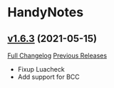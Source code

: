 # HandyNotes

## [v1.6.3](https://github.com/Nevcairiel/HandyNotes/tree/v1.6.3) (2021-05-15)
[Full Changelog](https://github.com/Nevcairiel/HandyNotes/compare/v1.6.2...v1.6.3) [Previous Releases](https://github.com/Nevcairiel/HandyNotes/releases)

- Fixup Luacheck  
- Add support for BCC  
